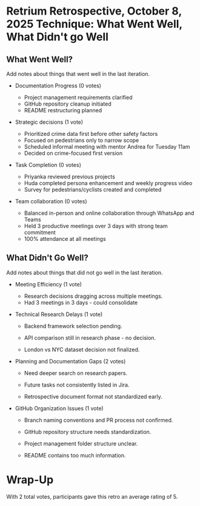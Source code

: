 Retrium Retrospective, October 8, 2025
Technique: What Went Well, What Didn't go Well
======================================

What Went Well?
---------------
Add notes about things that went well in the last iteration.

- Documentation Progress (0 votes)
    - Project management requirements clarified
    - GitHub repository cleanup initiated
    - README restructuring planned

- Strategic decisions (1 vote)
    - Prioritized crime data first before other safety factors
    - Focused on pedestrians only to narrow scope
    - Scheduled informal meeting with mentor Andrea for Tuesday 11am
    - Decided on crime-focused first version

- Task Completion (0 votes)
    - Priyanka reviewed previous projects
    - Huda completed persona enhancement and weekly progress video
    - Survey for pedestrians/cyclists created and completed

- Team collaboration (0 votes)
    - Balanced in-person and online collaboration through WhatsApp and Teams
    - Held 3 productive meetings over 3 days with strong team commitment
    - 100% attendance at all meetings


What Didn't Go Well?
--------------------
Add notes about things that did not go well in the last iteration.

- Meeting Efficiency (1 vote)
    - Research decisions dragging across multiple meetings.
    - Had 3 meetings in 3 days - could consolidate


- Technical Research Delays (1 vote)
    - Backend framework selection pending.

    - API comparison still in research phase - no decision.

    - London vs NYC dataset decision not finalized.


- Planning and Documentation Gaps (2 votes)
    - Need deeper search on research papers.

    - Future tasks not consistently listed in Jira.

    - Retrospective document format not standardized early.


- GitHub Organization Issues (1 vote)
    - Branch naming conventions and PR process not confirmed.

    - GitHub repository structure needs standardization.

    - Project management folder structure unclear.

    - README contains too much information.



Wrap-Up
=======

With 2 total votes, participants gave this retro an average rating of 5.